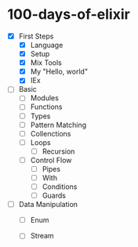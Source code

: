 # 100-days-of-elixir

- [x] First Steps
    - [x] Language
    - [x] Setup
    - [x] Mix Tools
    - [x] My "Hello, world"
    - [x] IEx
- [ ] Basic
    - [ ] Modules
    - [ ] Functions
    - [ ] Types
    - [ ] Pattern Matching
    - [ ] Collenctions
    - [ ] Loops
        - [ ] Recursion
    - [ ] Control Flow
        - [ ] Pipes
        - [ ] With
        - [ ] Conditions
        - [ ] Guards
- [ ] Data Manipulation
    - [ ] Enum
    - [ ] Stream

